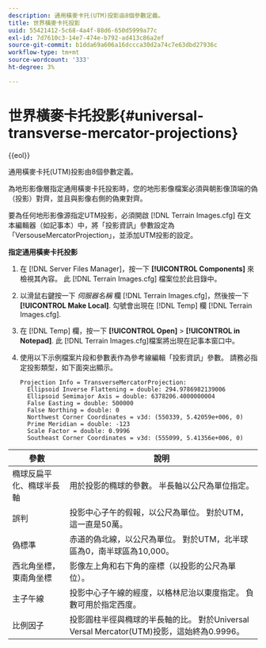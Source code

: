 ```yaml
---
description: 通用橫麥卡托(UTM)投影由8個參數定義。
title: 世界橫麥卡托投影
uuid: 55421412-5c68-4a4f-88d6-650d5999a77c
exl-id: 7d7610c3-14e7-474e-b792-ad413c86a2ef
source-git-commit: b1dda69a606a16dccca30d2a74c7e63dbd27936c
workflow-type: tm+mt
source-wordcount: '333'
ht-degree: 3%

---
```


# 世界橫麥卡托投影{#universal-transverse-mercator-projections}

{{eol}}

通用橫麥卡托(UTM)投影由8個參數定義。

為地形影像層指定通用橫麥卡托投影時，您的地形影像檔案必須與朝影像頂端的偽（投影）對齊，並且與影像右側的偽東對齊。

要為任何地形影像源指定UTM投影，必須開啟 [!DNL Terrain Images.cfg] 在文本編輯器（如記事本）中，將「投影資訊」參數設定為「VersouseMercatorProjection」，並添加UTM投影的設定。

**指定通用橫麥卡托投影**

1. 在 [!DNL Server Files Manager]，按一下 **[!UICONTROL Components]** 來檢視其內容。 此 [!DNL Terrain Images.cfg] 檔案位於此目錄中。

1. 以滑鼠右鍵按一下 *伺服器名稱* 欄 [!DNL Terrain Images.cfg]，然後按一下 **[!UICONTROL Make Local]**. 勾號會出現在 [!DNL Temp] 欄 [!DNL Terrain Images.cfg].

1. 在 [!DNL Temp] 欄，按一下 **[!UICONTROL Open]** > **[!UICONTROL in Notepad]**. 此 [!DNL Terrain Images.cfg]檔案將出現在記事本窗口中。

1. 使用以下示例檔案片段和參數表作為參考線編輯「投影資訊」參數。 請務必指定投影類型，如下面突出顯示。

   ```
   Projection Info = TransverseMercatorProjection:
     Ellipsoid Inverse Flattening = double: 294.9786982139006
     Ellipsoid Semimajor Axis = double: 6378206.4000000004
     False Easting = double: 500000
     False Northing = double: 0
     Northwest Corner Coordinates = v3d: (550339, 5.42059e+006, 0)
     Prime Meridian = double: -123
     Scale Factor = double: 0.9996
     Southeast Corner Coordinates = v3d: (555099, 5.41356e+006, 0)
   ```

| 參數 | 說明 |
|---|---|
| 橢球反扁平化、橢球半長軸 | 用於投影的橢球的參數。 半長軸以公尺為單位指定。 |
| 誤判 | 投影中心子午的假報，以公尺為單位。 對於UTM，這一直是50萬。 |
| 偽標準 | 赤道的偽北線，以公尺為單位。 對於UTM，北半球區為0，南半球區為10,000。 |
| 西北角坐標，東南角坐標 | 影像左上角和右下角的座標（以投影的公尺為單位）。 |
| 主子午線 | 投影中心子午線的經度，以格林尼治以東度指定。 負數可用於指定西度。 |
| 比例因子 | 投影圓柱半徑與橢球的半長軸的比。 對於Universal Versal Mercator(UTM)投影，這始終為0.9996。 |
